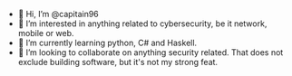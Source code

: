 - 👋 Hi, I’m @capitain96
- 👀 I’m interested in anything related to cybersecurity, be it network, mobile or web.
- 🌱 I’m currently learning python, C# and Haskell.
- 💞️ I’m looking to collaborate on anything security related. That does not exclude building software, but it's not my strong feat.

<!---
capitain96/capitain96 is a ✨ special ✨ repository because its `README.md` (this file) appears on your GitHub profile.
You can click the Preview link to take a look at your changes.
--->
